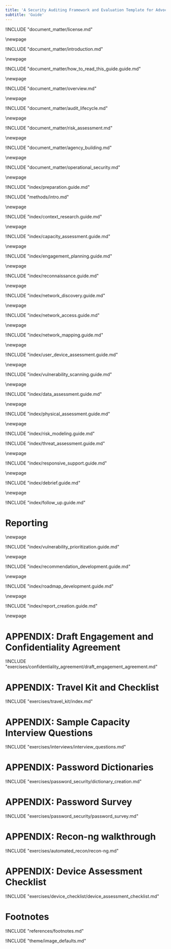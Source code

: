 ```yaml
---
title: 'A Security Auditing Framework and Evaluation Template for Advocacy Groups'
subtitle: 'Guide'
---
```

<!-- License -->

!INCLUDE "document_matter/license.md"

\newpage

<!-- Introduction -->

!INCLUDE "document_matter/introduction.md"

\newpage

!INCLUDE "document_matter/how_to_read_this_guide.guide.md"

\newpage

<!-- Overview -->

!INCLUDE "document_matter/overview.md"

\newpage

<!-- Audit Lifecyce -->

!INCLUDE "document_matter/audit_lifecycle.md"

\newpage
<!-- Risk Modeling -->

!INCLUDE "document_matter/risk_assessment.md"

\newpage
<!-- Agency Building -->

!INCLUDE "document_matter/agency_building.md"

\newpage
<!-- Operational Security -->

!INCLUDE "document_matter/operational_security.md"

\newpage
<!-- Audit Prep-->

!INCLUDE "index/preparation.guide.md"

!INCLUDE "methods/intro.md"

\newpage
<!-- Audit Scoping-->

!INCLUDE "index/context_research.guide.md"

\newpage

!INCLUDE "index/capacity_assessment.guide.md"

\newpage
<!-- Engagement Planning-->

!INCLUDE "index/engagement_planning.guide.md"

\newpage
<!-- Recon-->

!INCLUDE "index/reconnaissance.guide.md"

\newpage
<!-- Network Discovery-->

!INCLUDE "index/network_discovery.guide.md"

\newpage
<!-- Network Access -->

!INCLUDE "index/network_access.guide.md"

\newpage
<!-- Network Mapping -->

!INCLUDE "index/network_mapping.guide.md"

\newpage
<!-- User Device Assessment -->

!INCLUDE "index/user_device_assessment.guide.md"

\newpage
<!-- Vulnerability Analysis -->

!INCLUDE "index/vulnerability_scanning.guide.md"

\newpage
<!-- Data Assessment (assets) -->

!INCLUDE "index/data_assessment.guide.md"

\newpage
<!-- Physical Assessment -->

!INCLUDE "index/physical_assessment.guide.md"

\newpage
<!-- Risk Modeling -->

!INCLUDE "index/risk_modeling.guide.md"

<!-- Threat Assessment -->

!INCLUDE "index/threat_assessment.guide.md"

\newpage
<!-- Responsive Support -->

!INCLUDE "index/responsive_support.guide.md"

\newpage
<!-- Debrief -->

!INCLUDE "index/debrief.guide.md"


\newpage
<!-- Follow Up -->

!INCLUDE "index/follow_up.guide.md"

# Reporting

\newpage
<!-- Vulnerability Prioritization -->

!INCLUDE "index/vulnerability_prioritization.guide.md"

\newpage
<!-- Recommendation Development -->

!INCLUDE "index/recommendation_development.guide.md"

\newpage
<!-- Roadmap Development -->

!INCLUDE "index/roadmap_development.guide.md"

\newpage
<!-- Reporting Creation -->

!INCLUDE "index/report_creation.guide.md"

\newpage
<!-- APPENDIX A - Auditor travel Kit Checklist-->

# APPENDIX: Draft Engagement and Confidentiality Agreement

!INCLUDE "exercises/confidentiality_agreement/draft_engagement_agreement.md"

# APPENDIX: Travel Kit and Checklist

!INCLUDE "exercises/travel_kit/index.md"

# APPENDIX: Sample Capacity Interview Questions

!INCLUDE "exercises/interviews/interview_questions.md"

# APPENDIX: Password Dictionaries

!INCLUDE "exercises/password_security/dictionary_creation.md"

# APPENDIX: Password Survey

!INCLUDE "exercises/password_security/password_survey.md"

# APPENDIX: Recon-ng walkthrough

!INCLUDE "exercises/automated_recon/recon-ng.md"

# APPENDIX: Device Assessment Checklist

!INCLUDE "exercises/device_checklist/device_assessment_checklist.md"

# Footnotes

<!-- Load Footnotes -->
!INCLUDE "references/footnotes.md"

<!-- Load Default Images -->
!INCLUDE "theme/image_defaults.md"
